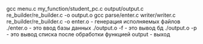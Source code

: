 gcc menu.c my_function/student_pc.c output/output.c re_builder/re_builder.c -o output.o
gcc parse/enter.c writer/writer.c re_builder/re_builder.c -o enter.o - генерация исполняемых файлов
 ./enter.o - это ввод базы данных
 ./output.o -f - это вывод бд
 ./output.o -p - это вывод списка после обработки функцией
 output - выход
